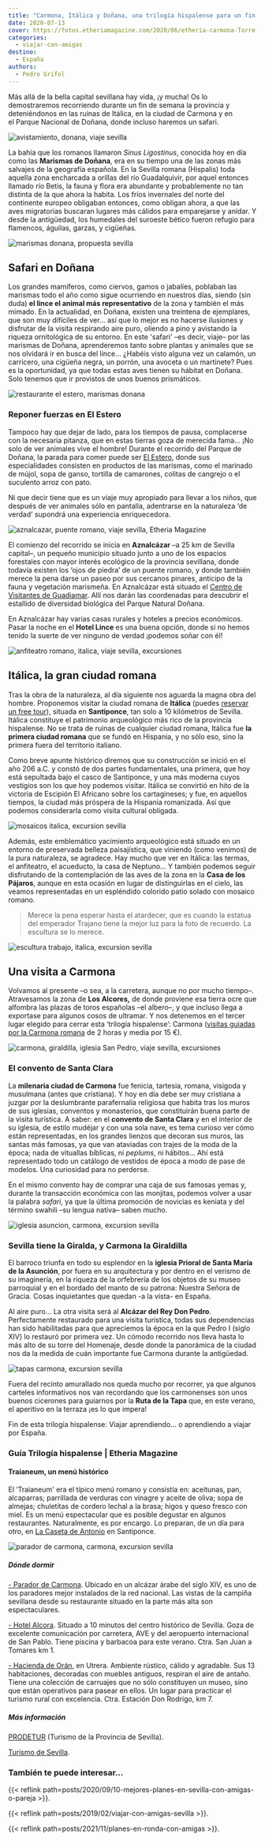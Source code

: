 ```yaml
---
title: "Carmona, Itálica y Doñana, una trilogía hispalense para un fin de semana"
date: 2020-07-13
cover: https://fotos.etheriamagazine.com/2020/06/etheria-carmona-Torre-de-la-Iglesia-de-San-Pedro-y-La-Giraldilla.jpg
categories: 
  - viajar-con-amigas
destino: 
  - España
authors: 
  - Pedro Grifol
---
```


Más allá de la bella capital sevillana hay vida, ¡y mucha! Os lo demostraremos recorriendo durante un fin de semana la provincia y deteniéndonos en las ruinas de Itálica, en la ciudad de Carmona y en el Parque Nacional de Doñana, donde incluso haremos un safari.

![avistamiento, donana, viaje sevilla](https://fotos.etheriamagazine.com/2020/06/etheria-Avistamiento-de-aves-Donana.jpg "Avistamiento de aves en la Doñana sevillana. © P. Grifol")

La bahía que los romanos llamaron _Sinus Ligostinus_, conocida hoy en día como las 
**Marismas de Doñana**, era en su tiempo una de las zonas más salvajes de la geografía 
española. En la Sevilla romana (Hispalis) toda aquella zona encharcada a orillas del río 
Guadalquivir, por aquel entonces llamado río Betis, la fauna y flora era abundante y 
probablemente no tan distinta de la que ahora la habita. Los fríos invernales del norte 
del continente europeo obligaban entonces, como obligan ahora, a que las aves 
migratorias buscaran lugares más cálidos para emparejarse y anidar. Y desde la 
antigüedad, los humedales del suroeste bético fueron refugio para flamencos, águilas, 
garzas, y cigüeñas. 

![marismas donana, propuesta sevilla](https://fotos.etheriamagazine.com/2020/06/etheria-Marismas-de-Donana.jpg "Marismas de Doñana. © P.Grifol")

## Safari en Doñana

Los grandes mamíferos, como ciervos, gamos o jabalíes, poblaban las marismas todo el año 
como sigue ocurriendo en nuestros días, siendo (sin duda) **el lince el animal más 
representativo** de la zona y también el más mimado. En la actualidad, en Doñana, 
existen una treintena de ejemplares, que son muy difíciles de ver... así que lo mejor es 
no hacerse ilusiones y disfrutar de la visita respirando aire puro, oliendo a pino y 
avistando la riqueza ornitológica de su entorno. En este 'safari' –es decir, viaje– por 
las marismas de Doñana, aprenderemos tanto sobre plantas y animales que se nos olvidará 
ir en busca del lince… ¿Habéis visto alguna vez un calamón, un carricero, una cigüeña 
negra, un porrón, una avoceta o un martinete? Pues es la oportunidad, ya que todas estas 
aves tienen su hábitat en Doñana. Solo tenemos que ir provistos de unos buenos 
prismáticos. 

![restaurante el estero, marismas donana](https://fotos.etheriamagazine.com/2020/06/etheria-Colitas-de-cangrejo-el-estero.jpg "Coletas de cangrejo del restaurante El Estero. © Pedro Grifol")

### Reponer fuerzas en El Estero

Tampoco hay que dejar de lado, para los tiempos de pausa, complacerse con la necesaria 
pitanza, que en estas tierras goza de merecida fama… ¡No solo de ver animales vive el 
hombre! Durante el recorrido del Parque de Doñana, la parada para comer puede ser [El 
Estero](https://esterorestaurante.com), donde sus especialidades consisten en productos 
de las marismas, como el marinado de mújol, sopa de ganso, tortilla de camarones, 
colitas de cangrejo o el suculento arroz con pato. 

Ni que decir tiene que es un viaje muy apropiado para llevar a los niños, que después de 
ver animales sólo en pantalla, adentrarse en la naturaleza ‘de verdad’ supondrá una 
experiencia enriquecedora. 

![aznalcazar, puente romano, viaje sevilla, Etheria Magazine](https://fotos.etheriamagazine.com/2020/06/etheria-Puente-romano-de-Aznalcazar.jpg "Puente romano de Aznalcázar. © P. Grifol")

El comienzo del recorrido se inicia en **Aznalcázar** –a 25 km de Sevilla capital–, un 
pequeño municipio situado junto a uno de los espacios forestales con mayor interés 
ecológico de la provincia sevillana, donde todavía existen los ‘ojos de piedra’ de un 
puente romano, y donde también merece la pena darse un paseo por sus cercanos pinares, 
anticipo de la fauna y vegetación marismeña. En Aznalcázar está situado el [Centro de 
Visitantes de Guadiamar](http://cvguadiamar@reservatuvisita.es). Allí nos darán las 
coordenadas para descubrir el estallido de diversidad biológica del Parque Natural 
Doñana. 

En Aznalcázar hay varias casas rurales y hoteles a precios económicos. Pasar la noche en 
el **Hotel Lince** es una buena opción, donde si no hemos tenido la suerte de ver 
ninguno de verdad ¡podemos soñar con él! 

![anfiteatro romano, italica, viaje sevilla, excursiones](https://fotos.etheriamagazine.com/2020/06/etheria-italica-anfiteatro-romano.jpg "Anfiteatro romano de Itálica. © P. Grifol")

## Itálica, la gran ciudad romana

Tras la obra de la naturaleza, al día siguiente nos aguarda la magna obra del hombre. 
Proponemos visitar la ciudad romana de **Itálica** (puedes [reservar un free 
tour](https://www.civitatis.com/es/sevilla/free-tour-italica/?aid=10211)), situada en 
**Santiponce**, tan solo a 10 kilómetros de Sevilla. Itálica constituye el patrimonio 
arqueológico más rico de la provincia hispalense. No se trata de ruinas de cualquier 
ciudad romana, Itálica fue **la primera ciudad romana** que se fundó en Hispania, y no 
sólo eso, sino la primera fuera del territorio italiano. 

Como breve apunte histórico diremos que su construcción se inició en el año 206 a.C. y 
constó de dos partes fundamentales, una primera, que hoy está sepultada bajo el casco de 
Santiponce, y una más moderna cuyos vestigios son los que hoy podemos visitar. Itálica 
se convirtió en hito de la victoria de Escipión El Africano sobre los cartagineses; y 
fue, en aquellos tiempos, la ciudad más próspera de la Hispania romanizada. Así que 
podemos considerarla como visita cultural obligada. 

![mosaicos italica, excursion sevilla](https://fotos.etheriamagazine.com/2020/06/etheria-mosaicos-romanos-italica.jpg "Mosaicos romanos de Itálica. © P. Grifol")

Además, este emblemático yacimiento arqueológico está situado en un entorno de 
preservada belleza paisajística, que viniendo (como venimos) de la pura naturaleza, se 
agradece. Hay mucho que ver en Itálica: las termas, el anfiteatro, el acueducto, la casa 
de Neptuno… Y también podemos seguir disfrutando de la contemplación de las aves de la 
zona en la **Casa de los Pájaros**, aunque en esta ocasión en lugar de distinguirlas en 
el cielo, las veamos representadas en un espléndido colorido patio solado con mosaico 
romano. 

> Merece la pena esperar hasta el atardecer, que es cuando la estatua del emperador 
> Trajano tiene la mejor luz para la foto de recuerdo. La escultura se lo merece. 

![escultura trabajo, italica, excursion sevilla](https://fotos.etheriamagazine.com/2020/06/etheria-Estatua-Trajano-italica.jpg "Escultura de Trajano, en Itálica. © P. Grifol")

## Una visita a Carmona

Volvamos al presente –o sea, a la carretera, aunque no por mucho tiempo–. Atravesamos la 
zona de **Los Alcores,** de donde proviene esa tierra ocre que alfombra las plazas de 
toros españolas –el albero–, y que incluso llega a exportase para algunos cosos de 
ultramar. Y nos detenemos en el tercer lugar elegido para cerrar esta ‘trilogía 
hispalense’: Carmona ([visitas guiadas por la Carmona 
romana](https://www.civitatis.com/es/carmona/tour-carmona-romana/?aid=10211) de 2 horas 
y media por 15 €). 

![carmona, giraldilla, iglesia San Pedro, viaje sevilla, excursiones](https://fotos.etheriamagazine.com/2020/06/etheria-carmona-Torre-de-la-Iglesia-de-San-Pedro-y-La-Giraldilla.jpg "Torre de la iglesia de San Pedro y La Giraldilla, en Carmona. © P. Grifol")

### El convento de Santa Clara

La **milenaria ciudad de Carmona** fue fenicia, tartesia, romana, visigoda y musulmana 
(antes que cristiana). Y hoy en día debe ser muy cristiana a juzgar por la deslumbrante 
parafernalia religiosa que habita tras los muros de sus iglesias, conventos y 
monasterios, que constituirán buena parte de la visita turística. A saber: en el 
**convento de Santa Clara** y en el interior de su iglesia, de estilo mudéjar y con una 
sola nave, es tema curioso ver cómo están representadas, en los grandes lienzos que 
decoran sus muros, las santas más famosas, ya que van ataviadas con trajes de la moda de 
la época; nada de vituallas bíblicas, ni _peplums_, ni hábitos... Ahí está representado 
todo un catálogo de vestidos de época a modo de pase de modelos. Una curiosidad para no 
perderse. 

En el mismo convento hay de comprar una caja de sus famosas yemas y, durante la 
transacción económica con las monjitas, podemos volver a usar la palabra _safari_, ya 
que la última promoción de novicias es keniata y del término swahili –su lengua nativa– 
saben mucho. 

![iglesia asuncion, carmona, excursion sevilla](https://fotos.etheriamagazine.com/2020/06/etheria-carmona-iglesia-asuncion.jpg "Iglesia Prioral Santa María de la Asunción. © P. Grifol")

### Sevilla tiene la Giralda, y Carmona la Giraldilla

El barroco triunfa en todo su esplendor en la **iglesia Prioral de Santa María de la 
Asunción**, por fuera en su arquitectura y por dentro en el verismo de su imaginería, en 
la riqueza de la orfebrería de los objetos de su museo parroquial y en el bordado del 
manto de su patrona: Nuestra Señora de Gracia. Cosas inquietantes que quedan -a la 
vista- en España. 

Al aire puro… La otra visita será al **Alcázar del Rey Don Pedro**. Perfectamente 
restaurado para una visita turística, todas sus dependencias han sido habilitadas para 
que apreciemos la época en la que Pedro I (siglo XIV) lo restauró por primera vez. Un 
cómodo recorrido nos lleva hasta lo más alto de su torre del Homenaje, desde donde la 
panorámica de la ciudad nos da la medida de cuán importante fue Carmona durante la 
antigüedad. 

![tapas carmona, excursion sevilla](https://fotos.etheriamagazine.com/2020/06/etheria-carmona-tapas.jpg "No te pierdas el tapeo en Carmona. © P. Grifol")

Fuera del recinto amurallado nos queda mucho por recorrer, ya que algunos carteles 
informativos nos van recordando que los carmonenses son unos buenos cicerones para 
guiarnos por la **Ruta de la Tapa** que, en este verano, el aperitivo en la terraza ¡es 
lo que impera! 

Fin de esta trilogía hispalense: Viajar aprendiendo… o aprendiendo a viajar por España. 

### Guía Trilogía hispalense | Etheria Magazine

#### Traianeum, un menú histórico

El ‘Traianeum' era el típico menú romano y consistía en: aceitunas, pan, alcaparras; 
parrillada de verduras con vinagre y aceite de oliva; sopa de almejas; chuletitas de 
cordero lechal a la brasa; higos y queso fresco con miel. Es un menú espectacular que es 
posible degustar en algunos restaurantes. Naturalmente, es por encargo. Lo preparan, de 
un día para otro, en [La Caseta de Antonio](http://www.lacasetadeantonio.com) en 
Santiponce. 

![parador de carmona, carmona, excursion sevilla](https://fotos.etheriamagazine.com/2020/06/etheria-Parador-de-Carmona.jpg "Parador de Carmona. © P. Grifol")

##### Dónde dormir

[- Parador de Carmona](http://www.paradores.es). Ubicado en un alcázar árabe del siglo 
XIV, es uno de los paradores mejor instalados de la red nacional. Las vistas de la 
campiña sevillana desde su restaurante situado en la parte más alta son espectaculares. 

[- Hotel Alcora](http://www.trhhoteles.com). Situado a 10 minutos del centro histórico 
de Sevilla. Goza de excelente comunicación por carretera, AVE y del aeropuerto 
internacional de San Pablo. Tiene piscina y barbacoa para este verano. Ctra. San Juan a 
Tomares km 1. 

[- Hacienda de Orán](http://www.haciendadeoran.com), en Utrera. Ambiente rústico, cálido 
y agradable. Sus 13 habitaciones, decoradas con muebles antiguos, respiran el aire de 
antaño. Tiene una colección de carruajes que no sólo constituyen un museo, sino que 
están operativos para pasear en ellos. Un lugar para practicar el turismo rural con 
excelencia. Ctra. Estación Don Rodrigo, km 7. 

##### Más información

[PRODETUR](http://www.prodetur.es) (Turismo de la Provincia de Sevilla). 

[Turismo de Sevilla](http://www.turismosevilla.org). 

### También te puede interesar...

{{< reflink path=posts/2020/09/10-mejores-planes-en-sevilla-con-amigas-o-pareja >}}. 

{{< reflink path=posts/2019/02/viajar-con-amigas-sevilla >}}. 

{{< reflink path=posts/2021/11/planes-en-ronda-con-amigas >}}.
